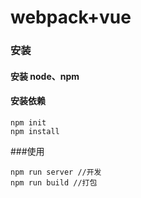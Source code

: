 # webpack+vue
### 安装
#### 安装 node、npm
#### 安装依赖

    npm init
    npm install

###使用


    npm run server //开发
    npm run build //打包

